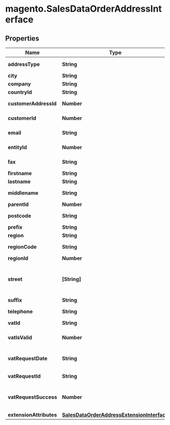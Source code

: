 # magento.SalesDataOrderAddressInterface

## Properties
Name | Type | Description | Notes
------------ | ------------- | ------------- | -------------
**addressType** | **String** | Address type. | 
**city** | **String** | City. | 
**company** | **String** | Company. | [optional] 
**countryId** | **String** | Country ID. | 
**customerAddressId** | **Number** | Country address ID. | [optional] 
**customerId** | **Number** | Customer ID. | [optional] 
**email** | **String** | Email address. | [optional] 
**entityId** | **Number** | Order address ID. | [optional] 
**fax** | **String** | Fax number. | [optional] 
**firstname** | **String** | First name. | 
**lastname** | **String** | Last name. | 
**middlename** | **String** | Middle name. | [optional] 
**parentId** | **Number** | Parent ID. | [optional] 
**postcode** | **String** | Postal code. | 
**prefix** | **String** | Prefix. | [optional] 
**region** | **String** | Region. | [optional] 
**regionCode** | **String** | Region code. | [optional] 
**regionId** | **Number** | Region ID. | [optional] 
**street** | **[String]** | Array of any street values. Otherwise, null. | [optional] 
**suffix** | **String** | Suffix. | [optional] 
**telephone** | **String** | Telephone number. | 
**vatId** | **String** | VAT ID. | [optional] 
**vatIsValid** | **Number** | VAT-is-valid flag value. | [optional] 
**vatRequestDate** | **String** | VAT request date. | [optional] 
**vatRequestId** | **String** | VAT request ID. | [optional] 
**vatRequestSuccess** | **Number** | VAT-request-success flag value. | [optional] 
**extensionAttributes** | [**SalesDataOrderAddressExtensionInterface**](SalesDataOrderAddressExtensionInterface.md) |  | [optional] 


